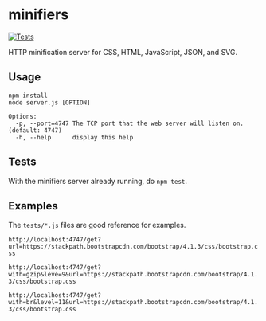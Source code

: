 # minifiers

[![Tests](https://github.com/Automattic/minifiers/actions/workflows/requests.yml/badge.svg?branch=acidburn)](https://github.com/Automattic/minifiers/actions)

HTTP minification server for CSS, HTML, JavaScript, JSON, and SVG.

## Usage
```
npm install
node server.js [OPTION]

Options:
  -p, --port=4747 The TCP port that the web server will listen on. (default: 4747)
  -h, --help      display this help
```

## Tests

With the minifiers server already running, do `npm test`.

## Examples

The `tests/*.js` files are good reference for examples.

`
http://localhost:4747/get?url=https://stackpath.bootstrapcdn.com/bootstrap/4.1.3/css/bootstrap.css
`

`
http://localhost:4747/get?with=gzip&leve=9&url=https://stackpath.bootstrapcdn.com/bootstrap/4.1.3/css/bootstrap.css
`

`
http://localhost:4747/get?with=br&level=11&url=https://stackpath.bootstrapcdn.com/bootstrap/4.1.3/css/bootstrap.css
`
